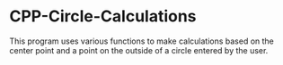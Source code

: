 # CPP-Circle-Calculations
This program uses various functions to make calculations based on the center point and a point on the outside of a circle entered by the user.
